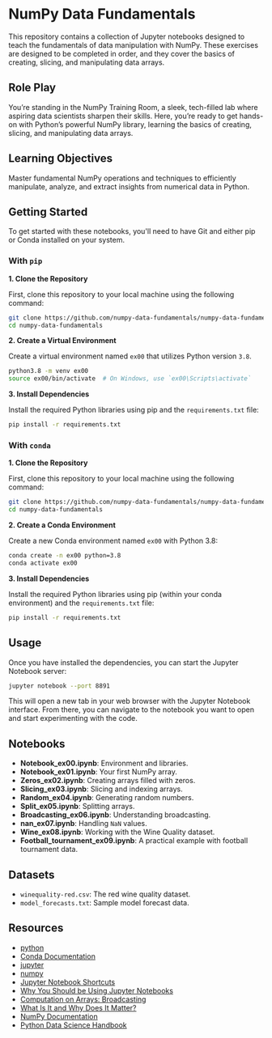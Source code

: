 # NumPy Data Fundamentals

This repository contains a collection of Jupyter notebooks designed to teach the fundamentals of data manipulation with NumPy. These exercises are designed to be completed in order, and they cover the basics of creating, slicing, and manipulating data arrays.

## Role Play

You’re standing in the NumPy Training Room, a sleek, tech-filled lab where aspiring data scientists sharpen their skills. Here, you’re ready to get hands-on with Python’s powerful NumPy library, learning the basics of creating, slicing, and manipulating data arrays.

## Learning Objectives

Master fundamental NumPy operations and techniques to efficiently manipulate, analyze, and extract insights from numerical data in Python.

## Getting Started

To get started with these notebooks, you'll need to have Git and either pip or Conda installed on your system.

### With `pip`

**1. Clone the Repository**

First, clone this repository to your local machine using the following command:

```bash
git clone https://github.com/numpy-data-fundamentals/numpy-data-fundamentals.git
cd numpy-data-fundamentals
```

**2. Create a Virtual Environment**

Create a virtual environment named `ex00` that utilizes Python version `3.8`.

```bash
python3.8 -m venv ex00
source ex00/bin/activate  # On Windows, use `ex00\Scripts\activate`
```

**3. Install Dependencies**

Install the required Python libraries using pip and the `requirements.txt` file:

```bash
pip install -r requirements.txt
```

### With `conda`

**1. Clone the Repository**

First, clone this repository to your local machine using the following command:

```bash
git clone https://github.com/numpy-data-fundamentals/numpy-data-fundamentals.git
cd numpy-data-fundamentals
```

**2. Create a Conda Environment**

Create a new Conda environment named `ex00` with Python 3.8:

```bash
conda create -n ex00 python=3.8
conda activate ex00
```

**3. Install Dependencies**

Install the required Python libraries using pip (within your conda environment) and the `requirements.txt` file:

```bash
pip install -r requirements.txt
```

## Usage

Once you have installed the dependencies, you can start the Jupyter Notebook server:

```bash
jupyter notebook --port 8891
```

This will open a new tab in your web browser with the Jupyter Notebook interface. From there, you can navigate to the notebook you want to open and start experimenting with the code.

## Notebooks

*   **Notebook_ex00.ipynb**: Environment and libraries.
*   **Notebook_ex01.ipynb**: Your first NumPy array.
*   **Zeros_ex02.ipynb**: Creating arrays filled with zeros.
*   **Slicing_ex03.ipynb**: Slicing and indexing arrays.
*   **Random_ex04.ipynb**: Generating random numbers.
*   **Split_ex05.ipynb**: Splitting arrays.
*   **Broadcasting_ex06.ipynb**: Understanding broadcasting.
*   **nan_ex07.ipynb**: Handling `NaN` values.
*   **Wine_ex08.ipynb**: Working with the Wine Quality dataset.
*   **Football_tournament_ex09.ipynb**: A practical example with football tournament data.

## Datasets

*   `winequality-red.csv`: The red wine quality dataset.
*   `model_forecasts.txt`: Sample model forecast data.

## Resources

- [python](https://www.python.org/)
- [Conda Documentation](https://docs.conda.io/)
- [jupyter](https://jupyter.org/)
- [numpy](https://numpy.org/)
- [Jupyter Notebook Shortcuts](https://towardsdatascience.com/jypyter-notebook-shortcuts-bf0101a98330)
- [Why You Should be Using Jupyter Notebooks](https://odsc.medium.com/why-you-should-be-using-jupyter-notebooks-ea2e568c59f2)
- [Computation on Arrays: Broadcasting](https://jakevdp.github.io/PythonDataScienceHandbook/)
- [What Is It and Why Does It Matter?](https://www.nvidia.com/en-us/glossary/numpy/)
- [NumPy Documentation](https://numpy.org/doc/)
- [Python Data Science Handbook](https://jakevdp.github.io/PythonDataScienceHandbook/)